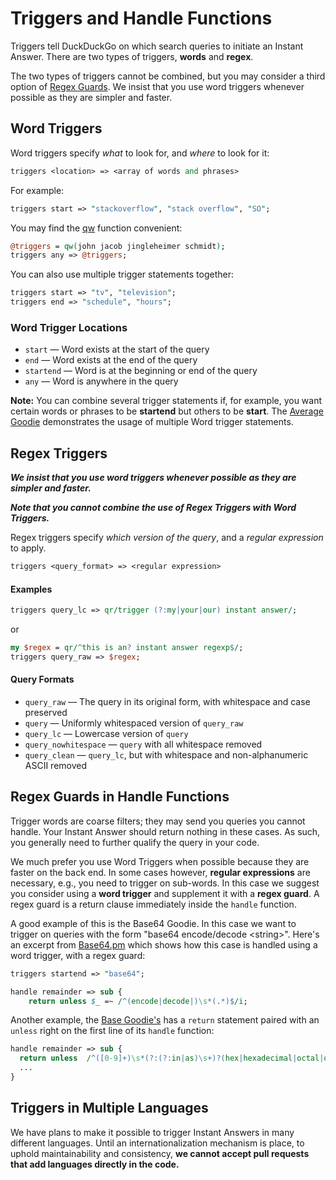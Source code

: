 # Triggers and Handle Functions

Triggers tell DuckDuckGo on which search queries to initiate an Instant Answer. There are two types of triggers, **words** and **regex**.

The two types of triggers cannot be combined, but you may consider a third option of [Regex Guards](#regex-guards). We insist that you use word triggers whenever possible as they are simpler and faster.

## Word Triggers

Word triggers specify *what* to look for, and *where* to look for it:

```perl
triggers <location> => <array of words and phrases>
```

For example:

```perl
triggers start => "stackoverflow", "stack overflow", "SO";
```

You may find the [qw](http://perlmeme.org/howtos/perlfunc/qw_function.html) function convenient:

```perl
@triggers = qw(john jacob jingleheimer schmidt);
triggers any => @triggers;
```

You can also use multiple trigger statements together:

```perl
triggers start => "tv", "television";
triggers end => "schedule", "hours";
```

### Word Trigger Locations

- `start` &mdash; Word exists at the start of the query
- `end` &mdash; Word exists at the end of the query
- `startend` &mdash; Word is at the beginning or end of the query
- `any` &mdash; Word is anywhere in the query

**Note:** You can combine several trigger statements if, for example, you want certain words or phrases to be **startend** but others to be **start**. The [Average Goodie](https://github.com/duckduckgo/zeroclickinfo-goodies/blob/master/lib/DDG/Goodie/Average.pm#L5) demonstrates the usage of multiple Word trigger statements.

## Regex Triggers

***We insist that you use word triggers whenever possible as they are simpler and faster.***

***Note that you cannot combine the use of Regex Triggers with Word Triggers.***

Regex triggers specify *which version of the query*, and a *regular expression* to apply.

```perl
triggers <query_format> => <regular expression>
```

<!-- /summary -->

#### Examples

```perl
triggers query_lc => qr/trigger (?:my|your|our) instant answer/;
```

or

```perl
my $regex = qr/^this is an? instant answer regexp$/;
triggers query_raw => $regex;
```

#### Query Formats

- `query_raw` &mdash; The query in its original form, with whitespace and case preserved
- `query` &mdash; Uniformly whitespaced version of `query_raw`
- `query_lc` &mdash; Lowercase version of `query`
- `query_nowhitespace` &mdash; `query` with all whitespace removed
- `query_clean` &mdash; `query_lc`, but with whitespace and non-alphanumeric ASCII removed

## Regex Guards in Handle Functions

Trigger words are coarse filters; they may send you queries you cannot handle. Your Instant Answer should return nothing in these cases.  As such, you generally need to further qualify the query in your code.

We much prefer you use Word Triggers when possible because they are faster on the back end. In some cases however, **regular expressions** are necessary, e.g., you need to trigger on sub-words. In this case we suggest you consider using a **word trigger** and supplement it with a **regex guard**. A regex guard is a return clause immediately inside the `handle` function.

A good example of this is the Base64 Goodie. In this case we want to trigger on queries with the form "base64 encode/decode \<string\>". Here's an excerpt from [Base64.pm](https://github.com/duckduckgo/zeroclickinfo-goodies/blob/master/lib/DDG/Goodie/Base64.pm) which shows how this case is handled using a word trigger, with a regex guard:

```perl
triggers startend => "base64";

handle remainder => sub {
    return unless $_ =~ /^(encode|decode|)\s*(.*)$/i;
```

Another example, the [Base Goodie's](https://github.com/duckduckgo/zeroclickinfo-goodies/blob/master/lib/DDG/Goodie/Base.pm) has a `return` statement paired with an `unless` right on the first line of its `handle` function:

```perl
handle remainder => sub {
  return unless  /^([0-9]+)\s*(?:(?:in|as)\s+)?(hex|hexadecimal|octal|oct|binary|base\s*([0-9]+))$/;
  ...
}
```


## Triggers in Multiple Languages

We have plans to make it possible to trigger Instant Answers in many different languages. Until an internationalization mechanism is place, to uphold maintainability and consistency, **we cannot accept pull requests that add languages directly in the code.**
